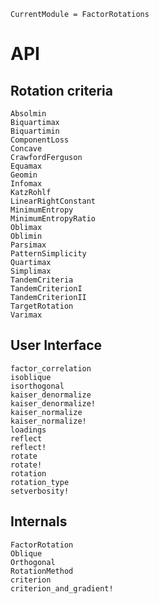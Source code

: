 ```@meta
CurrentModule = FactorRotations
```

# API

## Rotation criteria

```@docs
Absolmin
Biquartimax
Biquartimin
ComponentLoss
Concave
CrawfordFerguson
Equamax
Geomin
Infomax
KatzRohlf
LinearRightConstant
MinimumEntropy
MinimumEntropyRatio
Oblimax
Oblimin
Parsimax
PatternSimplicity
Quartimax
Simplimax
TandemCriteria
TandemCriterionI
TandemCriterionII
TargetRotation
Varimax
```

## User Interface

```@docs
factor_correlation
isoblique
isorthogonal
kaiser_denormalize
kaiser_denormalize!
kaiser_normalize
kaiser_normalize!
loadings
reflect
reflect!
rotate
rotate!
rotation
rotation_type
setverbosity!
```

## Internals

```@docs
FactorRotation
Oblique
Orthogonal
RotationMethod
criterion
criterion_and_gradient!
```
